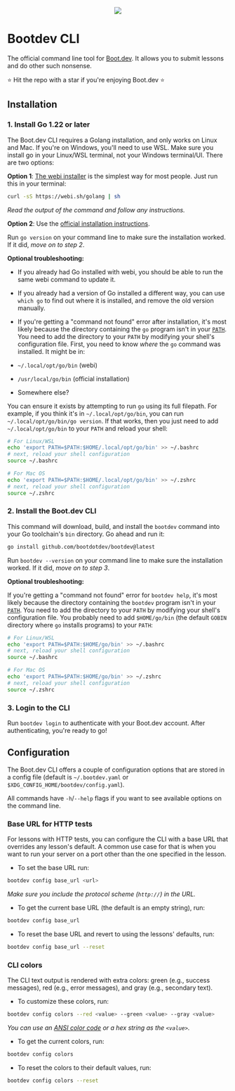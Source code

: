 <p align="center">
  <img src="https://github.com/bootdotdev/bootdev/assets/4583705/7a1184f1-bb43-45fa-a363-f18f8309056f" />
</p>

# Bootdev CLI

The official command line tool for [Boot.dev](https://www.boot.dev). It allows you to submit lessons and do other such nonsense.

⭐ Hit the repo with a star if you're enjoying Boot.dev ⭐

## Installation

### 1. Install Go 1.22 or later

The Boot.dev CLI requires a Golang installation, and only works on Linux and Mac. If you're on Windows, you'll need to use WSL. Make sure you install go in your Linux/WSL terminal, not your Windows terminal/UI. There are two options:

**Option 1**: [The webi installer](https://webinstall.dev/golang/) is the simplest way for most people. Just run this in your terminal:

```bash
curl -sS https://webi.sh/golang | sh
```

_Read the output of the command and follow any instructions._

**Option 2**: Use the [official installation instructions](https://go.dev/doc/install).

Run `go version` on your command line to make sure the installation worked. If it did, _move on to step 2_.

**Optional troubleshooting:**

- If you already had Go installed with webi, you should be able to run the same webi command to update it.
- If you already had a version of Go installed a different way, you can use `which go` to find out where it is installed, and remove the old version manually.
- If you're getting a "command not found" error after installation, it's most likely because the directory containing the `go` program isn't in your [`PATH`](https://opensource.com/article/17/6/set-path-linux). You need to add the directory to your `PATH` by modifying your shell's configuration file. First, you need to know _where_ the `go` command was installed. It might be in:

- `~/.local/opt/go/bin` (webi)
- `/usr/local/go/bin` (official installation)
- Somewhere else?

You can ensure it exists by attempting to run `go` using its full filepath. For example, if you think it's in `~/.local/opt/go/bin`, you can run `~/.local/opt/go/bin/go version`. If that works, then you just need to add `~/.local/opt/go/bin` to your `PATH` and reload your shell:

```bash
# For Linux/WSL
echo 'export PATH=$PATH:$HOME/.local/opt/go/bin' >> ~/.bashrc
# next, reload your shell configuration
source ~/.bashrc
```

```bash
# For Mac OS
echo 'export PATH=$PATH:$HOME/.local/opt/go/bin' >> ~/.zshrc
# next, reload your shell configuration
source ~/.zshrc
```

### 2. Install the Boot.dev CLI

This command will download, build, and install the `bootdev` command into your Go toolchain's `bin` directory. Go ahead and run it:

```bash
go install github.com/bootdotdev/bootdev@latest
```

Run `bootdev --version` on your command line to make sure the installation worked. If it did, _move on to step 3_.

**Optional troubleshooting:**

If you're getting a "command not found" error for `bootdev help`, it's most likely because the directory containing the `bootdev` program isn't in your [`PATH`](https://opensource.com/article/17/6/set-path-linux). You need to add the directory to your `PATH` by modifying your shell's configuration file. You probably need to add `$HOME/go/bin` (the default `GOBIN` directory where `go` installs programs) to your `PATH`:

```bash
# For Linux/WSL
echo 'export PATH=$PATH:$HOME/go/bin' >> ~/.bashrc
# next, reload your shell configuration
source ~/.bashrc
```

```bash
# For Mac OS
echo 'export PATH=$PATH:$HOME/go/bin' >> ~/.zshrc
# next, reload your shell configuration
source ~/.zshrc
```

### 3. Login to the CLI

Run `bootdev login` to authenticate with your Boot.dev account. After authenticating, you're ready to go!

## Configuration

The Boot.dev CLI offers a couple of configuration options that are stored in a config file (default is `~/.bootdev.yaml` or `$XDG_CONFIG_HOME/bootdev/config.yaml`).

All commands have `-h`/`--help` flags if you want to see available options on the command line.

### Base URL for HTTP tests

For lessons with HTTP tests, you can configure the CLI with a base URL that overrides any lesson's default. A common use case for that is when you want to run your server on a port other than the one specified in the lesson.

- To set the base URL run:

```bash
bootdev config base_url <url>
```

*Make sure you include the protocol scheme (`http://`) in the URL.*

- To get the current base URL (the default is an empty string), run:

```bash
bootdev config base_url
```

- To reset the base URL and revert to using the lessons' defaults, run:

```bash
bootdev config base_url --reset
```

### CLI colors

The CLI text output is rendered with extra colors: green (e.g., success messages), red (e.g., error messages), and gray (e.g., secondary text).

- To customize these colors, run:

```bash
bootdev config colors --red <value> --green <value> --gray <value>
```

*You can use an [ANSI color code](https://en.wikipedia.org/wiki/ANSI_escape_code#8-bit) or a hex string as the `<value>`.*

- To get the current colors, run:

```bash
bootdev config colors
```

- To reset the colors to their default values, run:

```bash
bootdev config colors --reset
```
